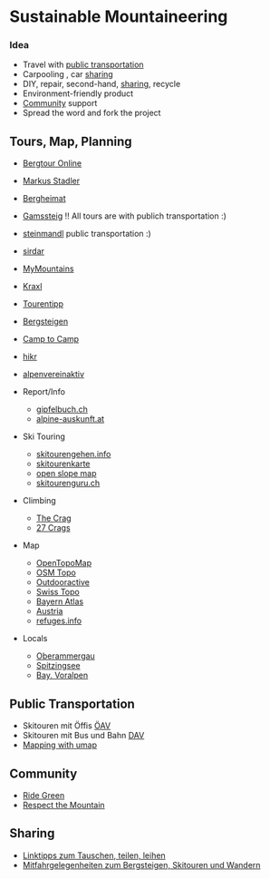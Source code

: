 # Sustainable Mountaineering

### Idea
- Travel with [public transportation](#public-transportation)
- Carpooling , car [sharing](#sharing)
- DIY, repair, second-hand, [sharing](#sharing), recycle
- Environment-friendly product
- [Community](#community) support
- Spread the word and fork the project

## Tours, Map, Planning
- [Bergtour Online](http://www.bergtour-online.de/wanderkarte/)
- [Markus Stadler](http://www.stadler-markus.de/skitouren/tourentipps.htm)
- [Bergheimat](http://www.bergheimat.net/)
- [Gamssteig](http://www.gamssteig.de/karte.htm) !! All tours are with publich transportation :)
- [steinmandl](http://www.steinmandl.de/Homepage.htm?Fahrplan.htm) public transportation :)
- [sirdar](http://www.sirdar.de/index.php)
- [MyMountains](http://www.mymountains.de/Karte)
- [Kraxl](http://www.kraxl.de/touren.html)
- [Tourentipp](http://www.tourentipp.de/)
- [Bergsteigen](http://www.bergsteigen.com/)
- [Camp to Camp](http://www.camptocamp.org/)
- [hikr](http://www.hikr.org/map.php)
- [alpenvereinaktiv](http://www.alpenvereinaktiv.com/)
- Report/Info
  - [gipfelbuch.ch](https://www.gipfelbuch.ch/gipfelbuch/verhaeltnisse)
  - [alpine-auskunft.at](https://www.alpine-auskunft.at/index.php)

- Ski Touring
  - [skitourengehen.info](http://www.skitourengehen.info/skitouren)
  - [skitourenkarte](http://skitourenkarte.eu/)
  - [open slope map](http://www.openslopemap.org/karte/)
  - [skitourenguru.ch](https://www.skitourenguru.ch/)
- Climbing
  - [The Crag](https://www.thecrag.com/climbing/germany/oberbayern)
  - [27 Crags](http://27crags.com/)
- Map
  - [OpenTopoMap](https://opentopomap.org/)
  - [OSM Topo](https://geo.dianacht.de/topo/)
  - [Outdooractive](http://www.outdooractive.com/de/)
  - [Swiss Topo](https://map.geo.admin.ch/)
  - [Bayern Atlas](http://geoportal.bayern.de/bayernatlas/)
  - [Austria](http://www.oetk.at/ausr%C3%BCstung/kartenmaterial/digitale-karten/)
  - [refuges.info](http://maps.refuges.info/)
- Locals
  - [Oberammergau](http://www.ammergauer-alpen.de/Media/Touren)
  - [Spitzingsee](http://www.alpenbahnen-spitzingsee.de/sommer/sommer/klettern/)
  - [Bay. Voralpen](http://www.bromba.com/berge/berge.htm)


## Public Transportation
- Skitouren mit Öffis [ÖAV](http://www.alpenverein.at/portal/news/aktuelle_news/2013_12_19_skitouren-mit-oeffis.php)
- Skitouren mit Bus und Bahn [DAV](http://www.alpinjournal.de/html/skitouren_mit_bus_und_bahn.html)
- [Mapping with umap](http://umap.openstreetmap.fr/en/map/mtn_53474)

## Community
- [Ride Green](http://www.ridegreener.com/)
- [Respect the Mountain](http://www.respectthemountains.com/)

## Sharing
- [Linktipps zum Tauschen, teilen, leihen](http://www.fuereinebesserewelt.info/linktipps-zum-tauschen-teilen-leihen/)
- [Mitfahrgelegenheiten zum Bergsteigen, Skitouren und Wandern](https://www.alpenverein.de/natur/mobilitaet/mitfahrgelegenheiten-in-die-berge_aid_33553.html)
